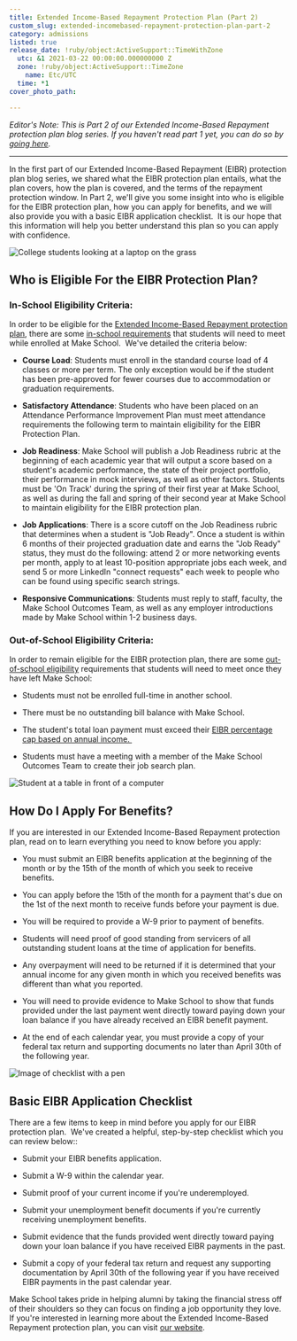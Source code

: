 ```yaml
---
title: Extended Income-Based Repayment Protection Plan (Part 2)
custom_slug: extended-incomebased-repayment-protection-plan-part-2
category: admissions
listed: true
release_date: !ruby/object:ActiveSupport::TimeWithZone
  utc: &1 2021-03-22 00:00:00.000000000 Z
  zone: !ruby/object:ActiveSupport::TimeZone
    name: Etc/UTC
  time: *1
cover_photo_path: 

---
```

*Editor's Note: This is Part 2 of our Extended Income-Based Repayment protection plan blog series. If you haven't read part 1 yet, you can do so by [going here](https://www.makeschool.com/blog/extended-income-based-repayment-protection-plan-part-1).*

---

In the first part of our Extended Income-Based Repayment (EIBR) protection plan blog series, we shared what the EIBR protection plan entails, what the plan covers, how the plan is covered, and the terms of the repayment protection window. In Part 2, we'll give you some insight into who is eligible for the EIBR protection plan, how you can apply for benefits, and we will also provide you with a basic EIBR application checklist.  It is our hope that this information will help you better understand this plan so you can apply with confidence.

![College students looking at a laptop on the grass](https://res.cloudinary.com/makeschool/image/upload/v1616446710/Blog/Image_1_-_EIBR_Part_2.jpg "College students looking at a laptop on the grass")

## Who is Eligible For the EIBR Protection Plan?

### In-School Eligibility Criteria:

In order to be eligible for the [Extended Income-Based Repayment protection plan](https://www.makeschool.com/computer-science-degree/eibr-protection-plan), there are some [in-school requirements](https://www.makeschool.com/computer-science-degree/eibr-protection-plan#in-school) that students will need to meet while enrolled at Make School.  We've detailed the criteria below:

-   **Course Load**: Students must enroll in the standard course load of 4 classes or more per term. The only exception would be if the student has been pre-approved for fewer courses due to accommodation or graduation requirements.

-   **Satisfactory Attendance**: Students who have been placed on an Attendance Performance Improvement Plan must meet attendance requirements the following term to maintain eligibility for the EIBR Protection Plan.

-   **Job Readiness**: Make School will publish a Job Readiness rubric at the beginning of each academic year that will output a score based on a student's academic performance, the state of their project portfolio, their performance in mock interviews, as well as other factors. Students must be 'On Track' during the spring of their first year at Make School, as well as during the fall and spring of their second year at Make School to maintain eligibility for the EIBR protection plan. 

-   **Job Applications**: There is a score cutoff on the Job Readiness rubric that determines when a student is "Job Ready". Once a student is within 6 months of their projected graduation date and earns the "Job Ready" status, they must do the following: attend 2 or more networking events per month, apply to at least 10-position appropriate jobs each week, and send 5 or more LinkedIn "connect requests" each week to people who can be found using specific search strings.

-   **Responsive Communications**: Students must reply to staff, faculty, the Make School Outcomes Team, as well as any employer introductions made by Make School within 1-2 business days.

### Out-of-School Eligibility Criteria:

In order to remain eligible for the EIBR protection plan, there are some [out-of-school eligibility](https://www.makeschool.com/computer-science-degree/eibr-protection-plan) requirements that students will need to meet once they have left Make School:

-   Students must not be enrolled full-time in another school.

-   There must be no outstanding bill balance with Make School.

-   The student's total loan payment must exceed their [EIBR percentage cap based on annual income. ](https://www.makeschool.com/computer-science-degree/eibr-protection-plan#eibr)

-   Students must have a meeting with a member of the Make School Outcomes Team to create their job search plan.

![Student at a table in front of a computer](https://res.cloudinary.com/makeschool/image/upload/v1616446712/Blog/Image_2_-_EIBR_Part_2.jpg "Student at a table in front of a computer")

## How Do I Apply For Benefits?

If you are interested in our Extended Income-Based Repayment protection plan, read on to learn everything you need to know before you apply:

-   You must submit an EIBR benefits application at the beginning of the month or by the 15th of the month of which you seek to receive benefits. 

-   You can apply before the 15th of the month for a payment that's due on the 1st of the next month to receive funds before your payment is due.

-   You will be required to provide a W-9 prior to payment of benefits.

-   Students will need proof of good standing from servicers of all outstanding student loans at the time of application for benefits.

-   Any overpayment will need to be returned if it is determined that your annual income for any given month in which you received benefits was different than what you reported. 

-   You will need to provide evidence to Make School to show that funds provided under the last payment went directly toward paying down your loan balance if you have already received an EIBR benefit payment.

-   At the end of each calendar year, you must provide a copy of your federal tax return and supporting documents no later than April 30th of the following year.

![Image of checklist with a pen](https://res.cloudinary.com/makeschool/image/upload/v1616446712/Blog/Image_3_-_EIBR_Part_2.jpg "Image of checklist with a pen")

## Basic EIBR Application Checklist

There are a few items to keep in mind before you apply for our EIBR protection plan.  We've created a helpful, step-by-step checklist which you can review below::

-   Submit your EIBR benefits application.

-   Submit a W-9 within the calendar year.

-   Submit proof of your current income if you're underemployed.

-   Submit your unemployment benefit documents if you're currently receiving unemployment benefits.

-   Submit evidence that the funds provided went directly toward paying down your loan balance if you have received EIBR payments in the past.

-   Submit a copy of your federal tax return and request any supporting documentation by April 30th of the following year if you have received EIBR payments in the past calendar year.

Make School takes pride in helping alumni by taking the financial stress off of their shoulders so they can focus on finding a job opportunity they love.  If you're interested in learning more about the Extended Income-Based Repayment protection plan, you can visit [our website](https://www.makeschool.com/computer-science-degree/eibr-protection-plan).